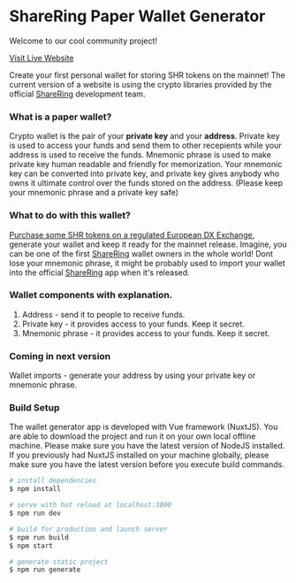 # ShareRing Paper Wallet Generator
Welcome to our cool community project!

[Visit Live Website](https://shareringwallet.com/)

Create your first personal wallet for storing SHR tokens on the mainnet! The current version of a website is using the crypto libraries provided by the official [ShareRing](https://sharering.network/en) development team.

### What is a paper wallet?
Crypto wallet is the pair of your **private key** and your **address**. Private key is used to access your funds and send them to other recepients while your address is used to receive the funds. Mnemonic phrase is used to make private key human readable and friendly for memorization. Your mnemonic key can be converted into private key, and private key gives anybody who owns it ultimate control over the funds stored on the address. (Please keep your mnemonic phrase and a private key safe)

### What to do with this wallet?
[Purchase some SHR tokens on a regulated European DX Exchange](https://go.dx.exchange/visit/?bta=35361&brand=dxexchange&campaign=348&afp=walletgithub), generate your wallet and keep it ready for the mainnet release. Imagine, you can be one of the first [ShareRing](https://sharering.network/en) wallet owners in the whole world! Dont lose your mnemonic phrase, it might be probably used to import your wallet into the official [ShareRing](https://sharering.network/en) app when it's released.

### Wallet components with explanation.
1. Address - send it to people to receive funds. 
2. Private key - it provides access to your funds. Keep it secret.
3. Mnemonic phrase - it provides access to your funds. Keep it secret. 

### Coming in next version
Wallet imports - generate your address by using your private key or mnemonic phrase.

### Build Setup
The wallet generator app is developed with Vue framework (NuxtJS). You are able to download the project and run it on your own local offline machine. Please make sure you have the latest version of NodeJS installed. If you previously had NuxtJS  installed on your machine globally, please make sure you have the latest version before you execute build commands.
``` bash
# install dependencies
$ npm install

# serve with hot reload at localhost:3000
$ npm run dev

# build for production and launch server
$ npm run build
$ npm start

# generate static project
$ npm run generate
```
